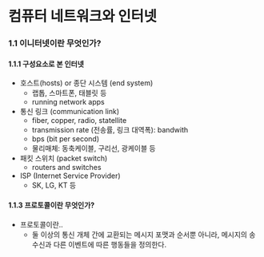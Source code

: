 # 컴퓨터 네트워크와 인터넷

### 1.1 이니터넷이란 무엇인가?

#### 1.1.1 구성요소로 본 인터넷

- 호스트(hosts) or 종단 시스템 (end system)
  - 랩톱, 스마트폰, 태블릿 등
  - running network apps
- 통신 링크 (communication link)
  - fiber, copper, radio, statellite
  - transmission rate (전송률, 링크 대역폭): bandwith
  - bps (bit per second)
  - 물리매체: 동축케이블, 구리선, 광케이블 등
- 패킷 스위치 (packet switch)
  - routers and switches
- ISP (Internet Service Provider)
  - SK, LG, KT 등



#### 1.1.3 프로토콜이란 무엇인가?

- 프로토콜이란..
  - 둘 이상의 통신 개체 간에 교환되는 메시지 포맷과 순서뿐 아니라, 메시지의 송수신과 다른 이벤트에 따른 행동들을 정의한다.